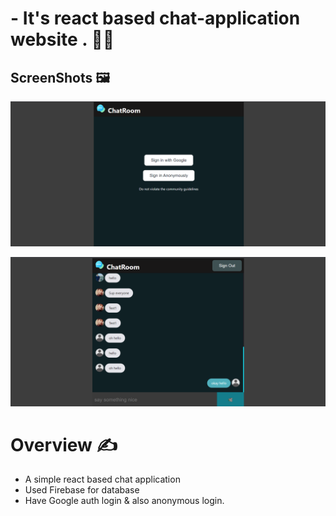 # - It's react based chat-application website . 🧑‍💻


## ScreenShots 🖼️

![](public/s1.png)

![](public/ss1.png)

# Overview ✍️

- A simple react based chat application
- Used Firebase for database
- Have Google auth login & also anonymous login.



